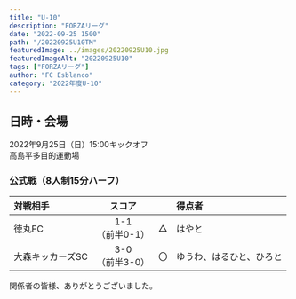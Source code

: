 ```yaml
---
title: "U-10"
description: "FORZAリーグ"
date: "2022-09-25 1500"
path: "/20220925U10TM"
featuredImage: ../images/20220925U10.jpg
featuredImageAlt: "20220925U10"
tags: ["FORZAリーグ"]
author: "FC Esblanco"
category: "2022年度U-10"
---
```


## 日時・会場

2022年9月25日（日）15:00キックオフ<br>
高島平多目的運動場

### 公式戦（8人制15分ハーフ）　

| 対戦相手| スコア |   | 得点者  |
|:----|:------:|:-:|:--------|
| 徳丸FC | 1-1<br>（前半0-1） | △ |はやと|
| 大森キッカーズSC | 3-0<br>（前半3-0） | 〇 |ゆうわ、はるひと、ひろと|


関係者の皆様、ありがとうございました。